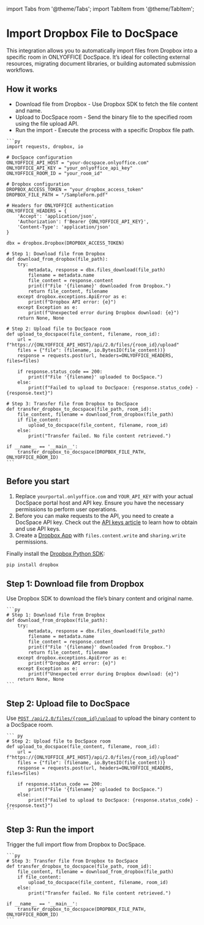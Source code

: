 import Tabs from '@theme/Tabs';
import TabItem from '@theme/TabItem';

# Import Dropbox File to DocSpace
This integration allows you to automatically import files from Dropbox into a specific room in ONLYOFFICE DocSpace. It’s ideal for collecting external resources, migrating document libraries, or building automated submission workflows.

## How it works
- Download file from Dropbox - Use Dropbox SDK to fetch the file content and name.
- Upload to DocSpace room - Send the binary file to the specified room using the file upload API.
- Run the import - Execute the process with a specific Dropbox file path.

<Tabs>
  <TabItem value="py" label="Python">

    ```py
    import requests, dropbox, io

    # DocSpace configuration
    ONLYOFFICE_API_HOST = "your-docspace.onlyoffice.com"
    ONLYOFFICE_API_KEY = "your_onlyoffice_api_key"
    ONLYOFFICE_ROOM_ID = "your_room_id"

    # Dropbox configuration
    DROPBOX_ACCESS_TOKEN = "your_dropbox_access_token"
    DROPBOX_FILE_PATH = "/SampleForm.pdf"

    # Headers for ONLYOFFICE authentication
    ONLYOFFICE_HEADERS = {
        'Accept': 'application/json',
        'Authorization': f'Bearer {ONLYOFFICE_API_KEY}',
        'Content-Type': 'application/json'
    }

    dbx = dropbox.Dropbox(DROPBOX_ACCESS_TOKEN)

    # Step 1: Download file from Dropbox
    def download_from_dropbox(file_path):
        try:
            metadata, response = dbx.files_download(file_path)
            filename = metadata.name
            file_content = response.content
            print(f"File '{filename}' downloaded from Dropbox.")
            return file_content, filename
        except dropbox.exceptions.ApiError as e:
            print(f"Dropbox API error: {e}")
        except Exception as e:
            print(f"Unexpected error during Dropbox download: {e}")
        return None, None

    # Step 2: Upload file to DocSpace room
    def upload_to_docspace(file_content, filename, room_id):
        url = f"https://{ONLYOFFICE_API_HOST}/api/2.0/files/{room_id}/upload"
        files = {"file": (filename, io.BytesIO(file_content))}
        response = requests.post(url, headers=ONLYOFFICE_HEADERS, files=files)

        if response.status_code == 200:
            print(f"File '{filename}' uploaded to DocSpace.")
        else:
            print(f"Failed to upload to DocSpace: {response.status_code} - {response.text}")

    # Step 3: Transfer file from Dropbox to DocSpace
    def transfer_dropbox_to_docspace(file_path, room_id):
        file_content, filename = download_from_dropbox(file_path)
        if file_content:
            upload_to_docspace(file_content, filename, room_id)
        else:
            print("Transfer failed. No file content retrieved.")

    if __name__ == '__main__':
        transfer_dropbox_to_docspace(DROPBOX_FILE_PATH, ONLYOFFICE_ROOM_ID)
    ```

  </TabItem>
</Tabs>

## Before you start
1. Replace `yourportal.onlyoffice.com` and `YOUR_API_KEY` with your actual DocSpace portal host and API key. Ensure you have the necessary permissions to perform user operations.
2. Before you can make requests to the API, you need to create a DocSpace API key. Check out the [API keys article](/docspace/api-backend/get-started/authentication/api-keys/) to learn how to obtain and use API keys.
3. Create a [Dropbox App](https://www.dropbox.com/developers) with `files.content.write` and `sharing.write` permissions.

Finally install the [Dropbox Python SDK](https://www.dropbox.com/developers/documentation/python#install):
```bash
pip install dropbox
```

## Step 1: Download file from Dropbox
Use Dropbox SDK to download the file’s binary content and original name.

<Tabs>
  <TabItem value="py" label="Python">

    ```py
    # Step 1: Download file from Dropbox
    def download_from_dropbox(file_path):
        try:
            metadata, response = dbx.files_download(file_path)
            filename = metadata.name
            file_content = response.content
            print(f"File '{filename}' downloaded from Dropbox.")
            return file_content, filename
        except dropbox.exceptions.ApiError as e:
            print(f"Dropbox API error: {e}")
        except Exception as e:
            print(f"Unexpected error during Dropbox download: {e}")
        return None, None
    ```

  </TabItem>
</Tabs>

## Step 2: Upload file to DocSpace
Use [`POST /api/2.0/files/{room_id}/upload`](/docspace/api-backend/usage-api/upload-file) to upload the binary content to a DocSpace room.

<Tabs>
  <TabItem value="py" label="Python">

    ``` py
    # Step 2: Upload file to DocSpace room
    def upload_to_docspace(file_content, filename, room_id):
        url = f"https://{ONLYOFFICE_API_HOST}/api/2.0/files/{room_id}/upload"
        files = {"file": (filename, io.BytesIO(file_content))}
        response = requests.post(url, headers=ONLYOFFICE_HEADERS, files=files)

        if response.status_code == 200:
            print(f"File '{filename}' uploaded to DocSpace.")
        else:
            print(f"Failed to upload to DocSpace: {response.status_code} - {response.text}")
    ```

  </TabItem>
</Tabs>

## Step 3: Run the import
Trigger the full import flow from Dropbox to DocSpace.

<Tabs>
  <TabItem value="py" label="Python">

    ```py
    # Step 3: Transfer file from Dropbox to DocSpace
    def transfer_dropbox_to_docspace(file_path, room_id):
        file_content, filename = download_from_dropbox(file_path)
        if file_content:
            upload_to_docspace(file_content, filename, room_id)
        else:
            print("Transfer failed. No file content retrieved.")

    if __name__ == '__main__':
        transfer_dropbox_to_docspace(DROPBOX_FILE_PATH, ONLYOFFICE_ROOM_ID)
    ```

  </TabItem>
</Tabs>